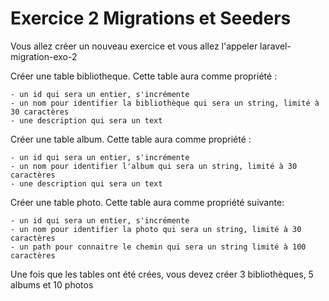# Exercice 2 Migrations et Seeders
Vous allez créer un nouveau exercice et vous allez l'appeler laravel-migration-exo-2

Créer une table bibliotheque. Cette table aura comme propriété :
    
    - un id qui sera un entier, s'incrémente
    - un nom pour identifier la bibliothèque qui sera un string, limité à 30 caractères
    - une description qui sera un text

Créer une table album. Cette table aura comme propriété :
    
    - un id qui sera un entier, s'incrémente
    - un nom pour identifier l'album qui sera un string, limité à 30 caractères
    - une description qui sera un text

Créer une table photo. Cette table aura comme propriété suivante:
    
    - un id qui sera un entier, s'incrémente
    - un nom pour identifier la photo qui sera un string, limité à 30 caractères
    - un path pour connaitre le chemin qui sera un string limité à 100 caractères

Une fois que les tables ont été crées, vous devez créer 3 bibliothèques, 5 albums et 10 photos